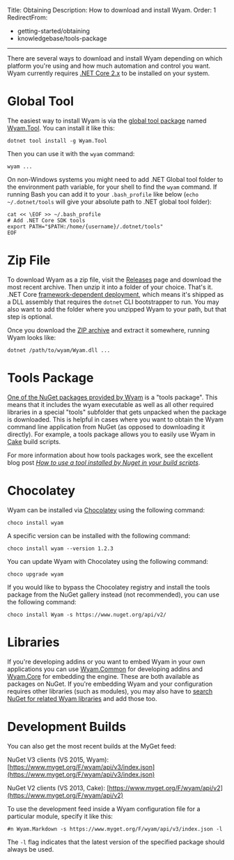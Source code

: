 Title: Obtaining
Description: How to download and install Wyam.
Order: 1
RedirectFrom:
  - getting-started/obtaining
  - knowledgebase/tools-package
---
There are several ways to download and install Wyam depending on which platform you're using and how much automation and control you want. Wyam currently requires [.NET Core 2.x](https://www.microsoft.com/net/download) to be installed on your system.

# Global Tool

The easiest way to install Wyam is via the [global tool package](https://docs.microsoft.com/en-us/dotnet/core/tools/global-tools) named [Wyam.Tool](https://www.nuget.org/packages/Wyam.Tool/). You can install it like this:

```
dotnet tool install -g Wyam.Tool
```

Then you can use it with the `wyam` command:

```
wyam ...
```

On non-Windows systems you might need to add .NET Global tool folder to the environment path variable, for your shell to find the `wyam` command. If running Bash you can add it to your `.bash_profile` like below (`echo ~/.dotnet/tools` will give your absolute path to .NET global tool folder):
```
cat << \EOF >> ~/.bash_profile
# Add .NET Core SDK tools
export PATH="$PATH:/home/{username}/.dotnet/tools"
EOF
```

# Zip File

To download Wyam as a zip file, visit the [Releases](https://github.com/Wyamio/Wyam/releases) page and download the most recent archive. Then unzip it into a folder of your choice. That's it. .NET Core [framework-dependent deployment](https://docs.microsoft.com/en-us/dotnet/core/deploying/#framework-dependent-deployments-fdd), which means it's shipped as a DLL assembly that requires the `dotnet` CLI bootstrapper to run. You may also want to add the folder where you unzipped Wyam to your path, but that step is optional.

Once you download the [ZIP archive](https://github.com/Wyamio/Wyam/releases) and extract it somewhere, running Wyam looks like:

```
dotnet /path/to/wyam/Wyam.dll ...
```

# Tools Package

[One of the NuGet packages provided by Wyam](https://www.nuget.org/packages/Wyam) is a "tools package". This means that it includes the wyam executable as well as all other required libraries in a special "tools" subfolder that gets unpacked when the package is downloaded. This is helpful in cases where you want to obtain the Wyam command line application from NuGet (as opposed to downloading it directly). For example, a tools package allows you to easily use Wyam in [Cake](http://cakebuild.net/) build scripts.

For more information about how tools packages work, see the excellent blog post *[How to use a tool installed by Nuget in your build scripts](https://lostechies.com/joshuaflanagan/2011/06/24/how-to-use-a-tool-installed-by-nuget-in-your-build-scripts/)*.

# Chocolatey

Wyam can be installed via [Chocolatey](https://chocolatey.org/packages/wyam) using the following command:

```
choco install wyam
```

A specific version can be installed with the following command:

```
choco install wyam --version 1.2.3
```

You can update Wyam with Chocolatey using the following command:

```
choco upgrade wyam
```

If you would like to bypass the Chocolatey registry and install the tools package from the NuGet gallery instead (not recommended), you can use the following command:

```
choco install Wyam -s https://www.nuget.org/api/v2/
```

# Libraries

If you're developing addins or you want to embed Wyam in your own applications you can use [Wyam.Common](https://www.nuget.org/packages/Wyam.Common) for developing addins and [Wyam.Core](https://www.nuget.org/packages/Wyam.Core) for embedding the engine. These are both available as packages on NuGet. If you're embedding Wyam and your configuration requires other libraries (such as modules), you may also have to [search NuGet for related Wyam libraries](https://www.nuget.org/packages?q=wyam) and add those too.

# Development Builds

You can also get the most recent builds at the MyGet feed:

NuGet V3 clients (VS 2015, Wyam): [https://www.myget.org/F/wyam/api/v3/index.json](https://www.myget.org/F/wyam/api/v3/index.json)

NuGet V2 clients (VS 2013, Cake): [https://www.myget.org/F/wyam/api/v2](https://www.myget.org/F/wyam/api/v2)

To use the development feed inside a Wyam configuration file for a particular module, specify it like this:

```
#n Wyam.Markdown -s https://www.myget.org/F/wyam/api/v3/index.json -l
```

The `-l` flag indicates that the latest version of the specified package should always be used.
